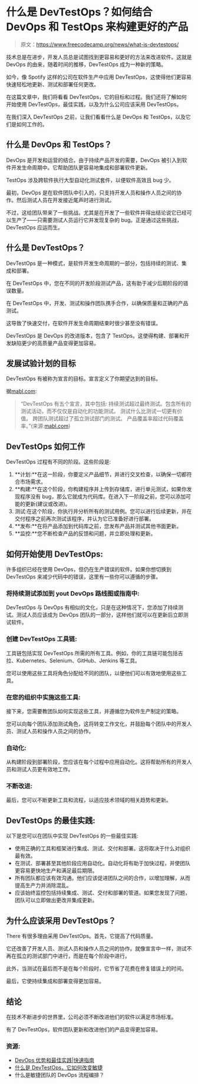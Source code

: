 # 什么是 DevTestOps？如何结合 DevOps 和 TestOps 来构建更好的产品

> 原文：<https://www.freecodecamp.org/news/what-is-devtestops/>

技术总是在进步，开发人员总是试图找到更容易和更好的方法来改进软件。这就是 DevOps 的由来，随着时间的推移，DevTestOps 成为一种新的策略。

如今，像 Spotify 这样的公司在软件生产中应用 DevTestOps，这使得他们更容易快速轻松地更新、测试和部署任何更改。

在这篇文章中，我们将看看 DevTestOps，它的目标和过程。我们还将了解如何开始使用 DevTestOps，最佳实践，以及为什么公司应该采用 DevTestOps。

在我们深入 DevTestOps 之前，让我们看看什么是 DevOps 和 TestOps，以及它们是如何工作的。

## 什么是 DevOps 和 TestOps？

DevOps 是开发和运营的结合。由于持续产品开发的需要，DevOps 被引入到软件开发生命周期中。它帮助团队更容易地集成和部署软件更新。

TestOps 涉及跨软件执行大型自动化测试套件，以便软件高效且 bug 少。

最初，DevOps 是在软件团队中引入的，只支持开发人员和操作人员之间的协作。然后测试人员在开发接近尾声时进行测试。

不过，这给团队带来了一些挑战。尤其是在开发了一些软件并得出结论说它已经可以生产了——只需要测试人员运行它并发现复杂的 bug。正是通过这些挑战，DevTestOps 应运而生。

## 什么是 DevTestOps？

DevTestOps 是一种模式，是软件开发生命周期的一部分，包括持续的测试、集成和部署。

在 DevTestOps 中，您在不同的开发阶段测试产品，这有助于减少后期阶段的错误数量。

在 DevTestOps 中，开发、测试和操作团队携手合作，以确保质量和正确的产品测试。

这导致了快速交付，在软件开发生命周期结束时很少甚至没有错误。

DevTestOps 是 DevOps 的改进版本，包含了 TestOps。这使得构建、部署和开发缺陷更少的高质量产品变得更加容易。

## 发展试验计划的目标

DevTestOps 有被称为宣言的目标。宣言定义了你期望达到的目标。

据[mabl.com](https://www.google.com/amp/s/www.mabl.com/blog/the-road-to-devtestops%3fhs_amp=true):

> “DevTestOps 有五个宣言，其中包括:
> 持续测试超过最终测试。包含所有的测试活动，而不仅仅是自动化的功能测试。
> 测试什么比测试一切更有价值。
> 跨团队测试超过了孤立测试部门的测试。
> 产品覆盖率超过代码覆盖率。”(来源:[mabl.com](https://www.google.com/amp/s/www.mabl.com/blog/the-road-to-devtestops%3fhs_amp=true))

## DevTestOps 如何工作

DevTestOps 过程有不同的阶段。这些阶段是:

1.  **计划:**在这一阶段，你要定义产品细节，并进行交叉检查，以确保一切都符合市场需求。
2.  **构建:**在这个阶段，你构建程序并上传到存储库，进行单元测试，如果你发现程序没有 bug，那么它就成为代码库。在进入下一阶段之前，您可以添加可能的更新(建议或改进)。
3.  测试:在这个阶段，你执行并分析所有的测试用例。您可以进行后续更新，并在交付程序之前再次测试该程序，并认为它已准备好进行部署。
4.  **发布:**在将产品添加到代码库之前，您发布产品并测试其他书面更新。
5.  **监控:**您不断检查产品的反馈和问题，并立即处理和更新。

## 如何开始使用 DevTestOps:

许多组织已经在使用 DevOps，但仍在生产错误的软件。如果你想切换到 DevTestOps 来减少代码中的错误，这里有一些你可以遵循的步骤。

### 将持续测试添加到 yout DevOps 路线图或指南中:

DevTestOps 与 DevOps 有相似的文化，只是在这种情况下，您添加了持续测试。测试人员应该成为 DevOps 团队的一部分，这样他们就可以在更新后立即测试软件。

### 创建 DevTestOps 工具链:

工具链包括实现 DevTestOps 所需的所有工具。例如，你的工具链可能包括吉拉、Kubernetes、Selenium、GitHub、Jenkins 等工具。

您可以使用这些工具将角色分配给不同的团队，以便他们可以有效地使用这些工具。

### 在您的组织中实施这些工具:

接下来，您需要教团队如何实现这些工具，并遵循您为软件生产制定的策略。

您可以向每个团队添加测试角色，这将转变工作文化，并鼓励每个团队中的开发人员、测试人员和操作人员之间的协作。

### 自动化:

从构建阶段到部署阶段，您应该在每个过程中应用自动化。这将帮助所有的开发人员和测试人员更有效地工作。

### 不断改进:

最后，您可以不断更新工具和流程，以适应技术领域的相关趋势和更新。

## DevTestOps 的最佳实践:

以下是您可以在团队中实现 DevTestOps 的一些最佳实践:

*   使用正确的工具和框架进行集成、测试、交付和部署。这将取决于什么对组织最有效。
*   在测试、部署甚至其他阶段应用自动化。自动化将有助于加快过程，并使团队更容易更快地生产和满足最后期限。
*   所有团队都应该有效沟通。他们应该促进团队之间的合作，以增加理解，从而提高生产力并消除混乱。
*   应该始终监控包括持续集成、测试、交付和部署的管道。如果您发现了问题，团队可以立即做出更改并集成更新。

## 为什么应该采用 DevTestOps？

‌There 有很多理由采用 DevTestOps。首先，它提高了代码质量。

它还改善了开发人员、测试人员和操作人员之间的协作。就像宣言中一样，测试不再在孤立的测试部门中进行，而是在每个阶段中进行。

此外，当测试在最后而不是在每个阶段时，它节省了花费在修复错误上的时间。

最后，它使持续集成和部署变得更加容易。‌

## 结论

在技术不断进步的世界里，公司必须不断改进他们的软件以满足市场标准。

有了 DevTestOps，软件团队更新和改进他们的产品变得更加容易。

### 资源:

*   [DevOps 优势和最佳实践|快速指南](https://www.google.com/amp/s/www.xenonstack.com/insights/devtestops-advantages%3fhs_amp=true)
*   [什么是 DevTestOps，它如何改变敏捷](https://www.google.com/amp/s/blog.kms-solutions.asia/an-ultimate-guide-to-devtestops%3fhs_amp=true)
*   什么是敏捷团队的 DevOps 流程编排？